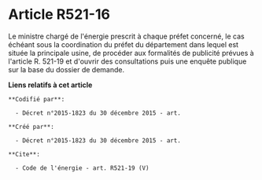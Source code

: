# Article R521-16

Le ministre chargé de l'énergie prescrit à chaque préfet concerné, le cas échéant sous la coordination du préfet du
département dans lequel est située la principale usine, de procéder aux formalités de publicité prévues à l'article R. 521-19
et d'ouvrir des consultations puis une enquête publique sur la base du dossier de demande.

**Liens relatifs à cet article**

	**Codifié par**:

	  - Décret n°2015-1823 du 30 décembre 2015 - art.

	**Créé par**:

	  - Décret n°2015-1823 du 30 décembre 2015 - art.

	**Cite**:

	  - Code de l'énergie - art. R521-19 (V)

